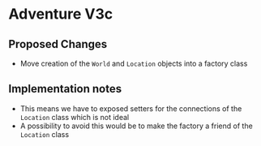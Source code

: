 # Adventure V3c

## Proposed Changes

- Move creation of the `World` and `Location` objects into a factory class

## Implementation notes

- This means we have to exposed setters for the connections of the `Location` class
  which is not ideal
- A possibility to avoid this would be to make the factory a friend of the `Location`
  class
